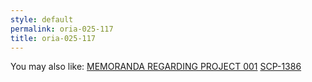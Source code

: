 ```yaml
---
style: default
permalink: oria-025-117
title: oria-025-117
---
```

You may also like:
[MEMORANDA REGARDING PROJECT 001](http://scp-wiki.net/oria-001)
[SCP-1386](http://scp-wiki.net/scp-1386)